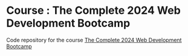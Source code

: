 # Course : The Complete 2024 Web Development Bootcamp

Code repository for the course [The Complete 2024 Web Development Bootcamp](https://www.udemy.com/course/the-complete-web-development-bootcamp/)
